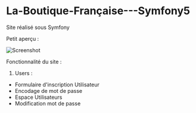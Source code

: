 # La-Boutique-Française---Symfony5


Site réalisé sous Symfony

Petit aperçu :

![Screenshot](Site.gif)

Fonctionnalité du site :

1. Users :

- Formulaire d'inscription Utilisateur
- Encodage de mot de passe
- Espace Utilisateurs
- Modification mot de passe
